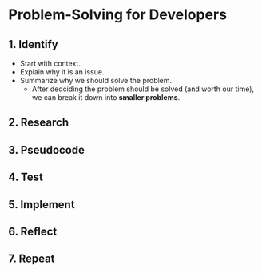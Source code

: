 # Problem-Solving for Developers
## 1. Identify
- Start with context.
- Explain why it is an issue.
- Summarize why we should solve the problem.
  - After dedciding the problem should be solved (and worth our time), we can break it down into __smaller problems__.
## 2. Research
## 3. Pseudocode
## 4. Test
## 5. Implement
## 6. Reflect
## 7. Repeat
